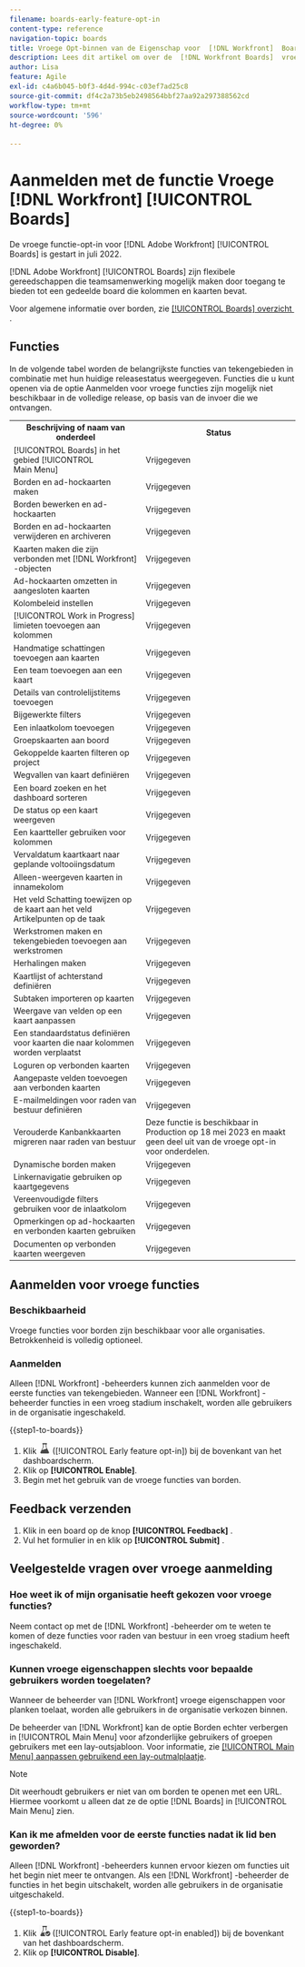 ```yaml
---
filename: boards-early-feature-opt-in
content-type: reference
navigation-topic: boards
title: Vroege Opt-binnen van de Eigenschap voor  [!DNL Workfront]  Boards
description: Lees dit artikel om over de  [!DNL Workfront Boards]  vroege eigenschap te leren opt-in.
author: Lisa
feature: Agile
exl-id: c4a6b045-b0f3-4d4d-994c-c03ef7ad25c8
source-git-commit: df4c2a73b5eb2498564bbf27aa92a297388562cd
workflow-type: tm+mt
source-wordcount: '596'
ht-degree: 0%

---
```


# Aanmelden met de functie Vroege [!DNL Workfront] [!UICONTROL Boards]

De vroege functie-opt-in voor [!DNL Adobe Workfront] [!UICONTROL Boards] is gestart in juli 2022.

[!DNL Adobe Workfront] [!UICONTROL Boards] zijn flexibele gereedschappen die teamsamenwerking mogelijk maken door toegang te bieden tot een gedeelde board die kolommen en kaarten bevat.

Voor algemene informatie over borden, zie [[!UICONTROL Boards] overzicht &#x200B;](/help/quicksilver/agile/boards-overview.md).

## Functies

In de volgende tabel worden de belangrijkste functies van tekengebieden in combinatie met hun huidige releasestatus weergegeven. Functies die u kunt openen via de optie Aanmelden voor vroege functies zijn mogelijk niet beschikbaar in de volledige release, op basis van de invoer die we ontvangen.

<table style="table-layout:auto"> 
 <tbody> 
  <tr> 
   <th><strong>Beschrijving of naam van onderdeel</strong></th>
   <th><strong>Status</strong></th> 
  </tr>
  <tr>
   <td>[!UICONTROL Boards] in het gebied [!UICONTROL Main Menu]</td>
   <td>Vrijgegeven</td>
  </tr>
    <tr>
   <td>Borden en ad-hockaarten maken</td>
   <td>Vrijgegeven</td>
  </tr>
  <tr>
   <td>Borden bewerken en ad-hockaarten</td>
   <td>Vrijgegeven</td>
  </tr>
  <tr>
   <td>Borden en ad-hockaarten verwijderen en archiveren</td>
   <td>Vrijgegeven</td>
  </tr>
  <tr>
   <td>Kaarten maken die zijn verbonden met [!DNL Workfront] -objecten</td>
   <td>Vrijgegeven</td>
  </tr>
  <tr>
   <td>Ad-hockaarten omzetten in aangesloten kaarten</td>
   <td>Vrijgegeven</td>
  </tr>
  <tr>
   <td>Kolombeleid instellen</td>
   <td>Vrijgegeven</td>
  </tr>
  <tr>
   <td>[!UICONTROL Work in Progress] limieten toevoegen aan kolommen</td>
   <td>Vrijgegeven</td>
  </tr>
  <tr>
   <td>Handmatige schattingen toevoegen aan kaarten</td>
   <td>Vrijgegeven</td>
  </tr>
  <tr>
   <td>Een team toevoegen aan een kaart</td>
   <td>Vrijgegeven</td>
  </tr>
  <tr>
   <td>Details van controlelijstitems toevoegen</td>
   <td>Vrijgegeven</td>
  </tr>
  <tr>
   <td>Bijgewerkte filters</td>
   <td>Vrijgegeven</td>
  </tr>
  <tr>
   <td>Een inlaatkolom toevoegen</td>
   <td>Vrijgegeven</td>
  </tr>
  <tr>
   <td>Groepskaarten aan boord</td>
   <td>Vrijgegeven</td>
  </tr>
  <tr>
   <td>Gekoppelde kaarten filteren op project</td>
   <td>Vrijgegeven</td>
  </tr>
  <tr>
   <td>Wegvallen van kaart definiëren</td>
   <td>Vrijgegeven</td>
  </tr>
  <tr>
   <td>Een board zoeken en het dashboard sorteren</td>
   <td>Vrijgegeven</td>
  </tr>
  <tr>
   <td>De status op een kaart weergeven</td>
   <td>Vrijgegeven</td>
  </tr>
  <tr>
   <td>Een kaartteller gebruiken voor kolommen</td>
   <td>Vrijgegeven</td>
  </tr>
  <tr>
   <td>Vervaldatum kaartkaart naar geplande voltooiingsdatum</td>
   <td>Vrijgegeven</td>
  </tr>
  <tr>
   <td>Alleen-weergeven kaarten in innamekolom</td>
   <td>Vrijgegeven</td>
  </tr>
  <tr>
   <td>Het veld Schatting toewijzen op de kaart aan het veld Artikelpunten op de taak</td>
   <td>Vrijgegeven</td>
  </tr>
  <tr>
   <td>Werkstromen maken en tekengebieden toevoegen aan werkstromen</td>
   <td>Vrijgegeven</td>
  </tr>
  <tr>
   <td>Herhalingen maken</td>
   <td>Vrijgegeven</td>
  </tr>
  <tr>
   <td>Kaartlijst of achterstand definiëren</td>
   <td>Vrijgegeven</td>
  </tr>
  <tr>
   <td>Subtaken importeren op kaarten</td>
   <td>Vrijgegeven</td>
  </tr>
  <tr>
   <td>Weergave van velden op een kaart aanpassen</td>
   <td>Vrijgegeven</td>
  </tr>  
  <tr>
   <td>Een standaardstatus definiëren voor kaarten die naar kolommen worden verplaatst</td>
   <td>Vrijgegeven</td>
  </tr>
  <tr>
   <td>Loguren op verbonden kaarten</td>
   <td>Vrijgegeven</td>
  </tr>
  <tr>
   <td>Aangepaste velden toevoegen aan verbonden kaarten</td>
   <td>Vrijgegeven</td>
  </tr>
  <tr>
   <td>E-mailmeldingen voor raden van bestuur definiëren</td>
   <td>Vrijgegeven</td>
  </tr>
  <tr>
   <td>Verouderde Kanbankkaarten migreren naar raden van bestuur</td>
   <td>Deze functie is beschikbaar in Production op 18 mei 2023 en maakt geen deel uit van de vroege opt-in voor onderdelen.</td>
  </tr>
  <tr>
   <td>Dynamische borden maken</td>
   <td>Vrijgegeven</td>
  </tr>
  <tr>
   <td>Linkernavigatie gebruiken op kaartgegevens</td>
   <td>Vrijgegeven</td>
  </tr>
  <tr>
   <td>Vereenvoudigde filters gebruiken voor de inlaatkolom</td>
   <td>Vrijgegeven</td>
  </tr>
  <tr>
   <td>Opmerkingen op ad-hockaarten en verbonden kaarten gebruiken</td>
   <td>Vrijgegeven</td>
  </tr>
  <tr>
   <td>Documenten op verbonden kaarten weergeven</td>
   <td>Vrijgegeven</td>
  </tr>
 </tbody>
</table>

## Aanmelden voor vroege functies

### Beschikbaarheid

Vroege functies voor borden zijn beschikbaar voor alle organisaties. Betrokkenheid is volledig optioneel.

### Aanmelden

Alleen [!DNL Workfront] -beheerders kunnen zich aanmelden voor de eerste functies van tekengebieden. Wanneer een [!DNL Workfront] -beheerder functies in een vroeg stadium inschakelt, worden alle gebruikers in de organisatie ingeschakeld.

{{step1-to-boards}}

1. Klik ![&#x200B; vroege eigenschap opt-in &#x200B;](assets/early-feature-opt-in-not-enabled.png) ([!UICONTROL Early feature opt-in]) bij de bovenkant van het dashboardscherm.
1. Klik op **[!UICONTROL Enable]**.
1. Begin met het gebruik van de vroege functies van borden.

## Feedback verzenden

1. Klik in een board op de knop **[!UICONTROL Feedback]** .
1. Vul het formulier in en klik op **[!UICONTROL Submit]** .

## Veelgestelde vragen over vroege aanmelding

### Hoe weet ik of mijn organisatie heeft gekozen voor vroege functies?

Neem contact op met de [!DNL Workfront] -beheerder om te weten te komen of deze functies voor raden van bestuur in een vroeg stadium heeft ingeschakeld.

### Kunnen vroege eigenschappen slechts voor bepaalde gebruikers worden toegelaten?

Wanneer de beheerder van [!DNL Workfront] vroege eigenschappen voor planken toelaat, worden alle gebruikers in de organisatie verkozen binnen.

De beheerder van [!DNL Workfront] kan de optie Borden echter verbergen in [!UICONTROL Main Menu] voor afzonderlijke gebruikers of groepen gebruikers met een lay-outsjabloon. Voor informatie, zie [&#x200B; [!UICONTROL Main Menu] aanpassen gebruikend een lay-outmalplaatje &#x200B;](/help/quicksilver/administration-and-setup/customize-workfront/use-layout-templates/customize-main-menu.md).

>[!NOTE]
>
>Dit weerhoudt gebruikers er niet van om borden te openen met een URL. Hiermee voorkomt u alleen dat ze de optie [!DNL Boards] in [!UICONTROL Main Menu] zien.

### Kan ik me afmelden voor de eerste functies nadat ik lid ben geworden?

Alleen [!DNL Workfront] -beheerders kunnen ervoor kiezen om functies uit het begin niet meer te ontvangen. Als een [!DNL Workfront] -beheerder de functies in het begin uitschakelt, worden alle gebruikers in de organisatie uitgeschakeld.

{{step1-to-boards}}

1. Klik ![&#x200B; vroege eigenschap toe:laten opt-in &#x200B;](assets/early-feature-opt-in-enabled.png) ([!UICONTROL Early feature opt-in enabled]) bij de bovenkant van het dashboardscherm.
1. Klik op **[!UICONTROL Disable]**.
